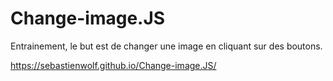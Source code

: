 # Change-image.JS

Entrainement, le but est de changer une image en cliquant sur des boutons.

 https://sebastienwolf.github.io/Change-image.JS/
